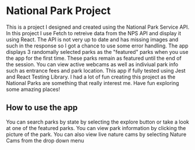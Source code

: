 <h1>National Park Project</h1>

<p>This is a project I designed and created using the National Park Service API. In this project I use Fetch to retreive data from the NPS API and display it using React. The API is not very up to date and has missing images and such in the response so I got a chance to use some error handling. The app displays 3 randomally selected parks as the "featured" parks when you use the app for the first time. These parks remain as featured until the end of the session. You can view active webcams as well as indiviual park info such as entrance fees and park location. This app if fully tested using Jest and React Testing Library. I had a lot of fun creating this project as the National Parks are something that really interest me. Have fun exploring some amazing places! </p>

<h2>How to use the app</h2>
<p>You can search parks by state by selecting the explore button or take a look at one of the featured parks. You can view park information by clicking the picture of the park. You can also view live nature cams by selecting Nature Cams from the drop down menu</p>
